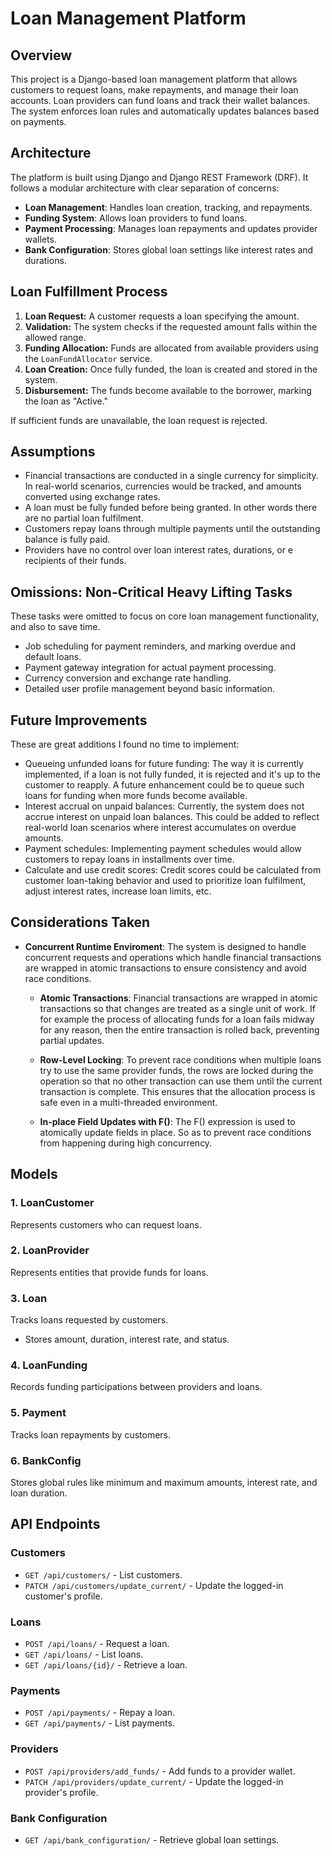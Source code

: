 # Loan Management Platform

## Overview

This project is a Django-based loan management platform that allows customers to request loans, make repayments, and manage their loan accounts. Loan providers can fund loans and track their wallet balances. The system enforces loan rules and automatically updates balances based on payments.

## Architecture

The platform is built using Django and Django REST Framework (DRF). It follows a modular architecture with clear separation of concerns:

- **Loan Management**: Handles loan creation, tracking, and repayments.
- **Funding System**: Allows loan providers to fund loans.
- **Payment Processing**: Manages loan repayments and updates provider wallets.
- **Bank Configuration**: Stores global loan settings like interest rates and durations.

## Loan Fulfillment Process

1. **Loan Request:** A customer requests a loan specifying the amount.
2. **Validation:** The system checks if the requested amount falls within the allowed range.
3. **Funding Allocation:** Funds are allocated from available providers using the `LoanFundAllocator` service.
4. **Loan Creation:** Once fully funded, the loan is created and stored in the system.
5. **Disbursement:** The funds become available to the borrower, marking the loan as "Active."

If sufficient funds are unavailable, the loan request is rejected.

## Assumptions

- Financial transactions are conducted in a single currency for simplicity. In real-world scenarios, currencies would be tracked, and amounts converted using exchange rates.
- A loan must be fully funded before being granted. In other words there are no partial loan fulfilment.
- Customers repay loans through multiple payments until the outstanding balance is fully paid.
- Providers have no control over loan interest rates, durations, or e recipients of their funds.

## Omissions: Non-Critical Heavy Lifting Tasks

These tasks were omitted to focus on core loan management functionality, and also to save time.

- Job scheduling for payment reminders, and marking overdue and default loans.
- Payment gateway integration for actual payment processing.
- Currency conversion and exchange rate handling.
- Detailed user profile management beyond basic information.

## Future Improvements

These are great additions I found no time to implement:

- Queueing unfunded loans for future funding: The way it is currently implemented, if a loan is not fully funded, it is rejected and it's up to the customer to reapply. A future enhancement could be to queue such loans for funding when more funds become available.
- Interest accrual on unpaid balances: Currently, the system does not accrue interest on unpaid loan balances. This could be added to reflect real-world loan scenarios where interest accumulates on overdue amounts.
- Payment schedules: Implementing payment schedules would allow customers to repay loans in installments over time.
- Calculate and use credit scores: Credit scores could be calculated from customer loan-taking behavior and used to prioritize loan fulfilment, adjust interest rates, increase loan limits, etc.

## Considerations Taken

- **Concurrent Runtime Enviroment**: The system is designed to handle concurrent requests and operations which handle financial transactions are wrapped in atomic transactions to ensure consistency and avoid race conditions.
  
  - **Atomic Transactions**:
Financial transactions are wrapped in atomic transactions so that changes are treated as a single unit of work. If for example the process of allocating funds for a loan fails midway for any reason, then the entire transaction is rolled back, preventing partial updates.

  - **Row-Level Locking**:
To prevent race conditions when multiple loans try to use the same provider funds, the rows are locked during the operation so that no other transaction can use them until the current transaction is complete. This ensures that the allocation process is safe even in a multi-threaded environment.

  - **In-place Field Updates with F()**:
The F() expression is used to atomically update fields in place. So as to prevent race conditions from happening during high concurrency.

## Models

### 1. LoanCustomer

Represents customers who can request loans.

### 2. LoanProvider

Represents entities that provide funds for loans.

### 3. Loan

Tracks loans requested by customers.

- Stores amount, duration, interest rate, and status.

### 4. LoanFunding

Records funding participations between providers and loans.

### 5. Payment

Tracks loan repayments by customers.

### 6. BankConfig

Stores global rules like minimum and maximum amounts, interest rate, and loan duration.

## API Endpoints

### Customers

- `GET /api/customers/` - List customers.
- `PATCH /api/customers/update_current/` - Update the logged-in customer's profile.

### Loans

- `POST /api/loans/` - Request a loan.
- `GET /api/loans/` - List loans.
- `GET /api/loans/{id}/` - Retrieve a loan.

### Payments

- `POST /api/payments/` - Repay a loan.
- `GET /api/payments/` - List payments.

### Providers

- `POST /api/providers/add_funds/` - Add funds to a provider wallet.
- `PATCH /api/providers/update_current/` - Update the logged-in provider's profile.

### Bank Configuration

- `GET /api/bank_configuration/` - Retrieve global loan settings.
